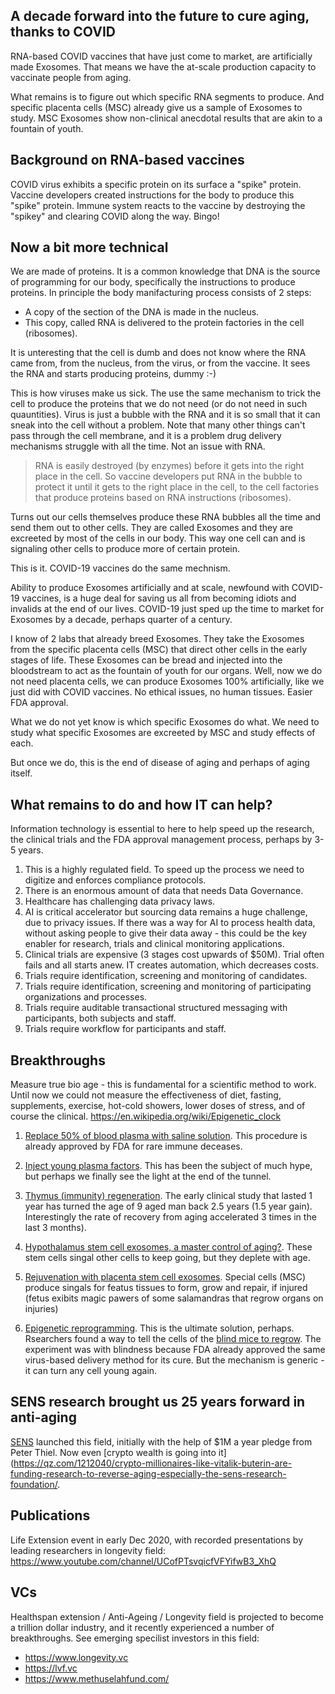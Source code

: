 ## A decade forward into the future to cure aging, thanks to COVID
RNA-based COVID vaccines that have just come to market, are artificially made Exosomes. That means we have the at-scale production capacity to vaccinate people from aging. 

What remains is to figure out which specific RNA segments to produce. And specific placenta cells (MSC) already give us a sample of Exosomes to study. MSC Exosomes show non-clinical anecdotal results that are akin to a fountain of youth. 

## Background on RNA-based vaccines
COVID virus exhibits a specific protein on its surface a "spike" protein.
Vaccine developers created instructions for the body to produce this "spike" protein. 
Immune system reacts to the vaccine by destroying the "spikey" and clearing COVID along the way. Bingo!

## Now a bit more technical
We are made of proteins. It is a common knowledge that DNA is the source of programming for our body, specifically the instructions to produce proteins. In principle the body manifacturing process consists of 2 steps:

- A copy of the section of the DNA is made in the nucleus. 
- This copy, called RNA is delivered to the protein factories in the cell (ribosomes).

It is unteresting that the cell is dumb and does not know where the RNA came from, from the nucleus, from the virus, or from the vaccine. It sees the RNA and starts producing proteins, dummy :-)

This is how viruses make us sick. The use the same mechanism to trick the cell to produce the proteins that we do not need (or do not need in such quauntities). Virus is just a bubble with the RNA and it is so small that it can sneak into the cell without a problem. Note that many other things can't pass through the cell membrane, and it is a problem drug delivery mechanisms struggle with all the time. Not an issue with RNA.

>RNA is easily destroyed (by enzymes) before it gets into the right place in the cell. So vaccine developers put RNA in the bubble to protect it until it gets to the right place in the cell, to the cell factories that produce proteins based on RNA instructions (ribosomes). 

Turns out our cells themselves produce these RNA bubbles all the time and send them out to other cells. They are called Exosomes and they are excreeted by most of the cells in our body. This way one cell can and is signaling other cells to produce more of certain protein.

This is it. COVID-19 vaccines do the same mechnism. 

Ability to produce Exosomes artificially and at scale, newfound with COVID-19 vaccines, is a huge deal for saving us all from becoming idiots and invalids at the end of our lives. COVID-19 just sped up the time to market for Exosomes by a decade, perhaps quarter of a century. 

I know of 2 labs that already breed Exosomes. They take the Exosomes from the specific placenta cells (MSC) that direct other cells in the early stages of life. These Exosomes can be bread and injected into the bloodstream to act as the fountain of youth for our organs. Well, now we do not need placenta cells, we can produce Exosomes 100% artificially, like we just did with COVID vaccines. No ethical issues, no human tissues. Easier FDA approval.

What we do not yet know is which specific Exosomes do what. We need to study what specific Exosomes are excreeted by MSC and study effects of each. 

But once we do, this is the end of disease of aging and perhaps of aging itself.

## What remains to do and how IT can help?
Information technology is essential to here to help speed up the research, the clinical trials and the FDA approval management process, perhaps by 3-5 years. 

1. This is a highly regulated field. To speed up the process we need to digitize and enforces compliance protocols. 
1. There is an enormous amount of data that needs Data Governance. 
1. Healthcare has challenging data privacy laws.
1. AI is critical accelerator but sourcing data remains a huge challenge, due to privacy issues. If there was a way for AI to process health data, without asking people to give their data away - this could be the key enabler for research,  trials and clinical monitoring applications.
1. Clinical trials are expensive (3 stages cost upwards of $50M). Trial often fails and all starts anew. IT creates automation, which decreases costs.
1. Trials require identification, screening and monitoring of candidates.
1. Trials require identification, screening and monitoring of participating organizations and processes.
1. Trials require auditable transactional structured messaging with participants, both subjects and staff.
1. Trials require workflow for participants and staff.

## Breakthroughs
Measure true bio age - this is fundamental for a scientific method to work. Until now we could not measure the effectiveness of diet, fasting, supplements, exercise, hot-cold showers, lower doses of stress, and of course the clinical.
https://en.wikipedia.org/wiki/Epigenetic_clock

1. [Replace 50% of blood plasma with saline solution](https://www.aging-us.com/article/103418/text). This procedure is already approved by FDA for rare immune deceases. 

1. [Inject young plasma factors](https://www.biorxiv.org/content/10.1101/2020.05.07.082917v1). This has been the subject of much hype, but perhaps we finally see the light at the end of the tunnel.

1. [Thymus (immunity) regeneration](https://onlinelibrary.wiley.com/doi/full/10.1111/acel.13028). The early clinical study that lasted 1 year has turned the age of 9 aged man back 2.5 years (1.5 year gain). Interestingly the rate of recovery from aging accelerated 3 times in the last 3 months).

1. [Hypothalamus stem cell exosomes, a master control of aging?](https://www.nature.com/articles/nature23282). These stem cells singal other cells to keep going, but they deplete with age.

1. [Rejuvenation with placenta stem cell exosomes](https://www.hindawi.com/journals/sci/2017/6305295/). Special cells (MSC) produce singals for featus tissues to form, grow and repair, if injured (fetus exibits magic pawers of some salamandras that regrow organs on injuries)

1. [Epigenetic reprogramming](https://www.nature.com/articles/s41586-020-2975-4). This is the ultimate solution, perhaps. Rsearchers found a way to tell the cells of the [blind mice to regrow](https://www.biorxiv.org/content/10.1101/710210v1). The experiment was with blindness because FDA already approved the same virus-based delivery method for its cure. But the mechanism is generic - it can turn any cell young again.

## SENS research brought us 25 years forward in anti-aging
[SENS](https://www.sens.org/ ) launched this field, initially with the help of $1M a year pledge from Peter Thiel. Now even [crypto wealth is going into it](https://qz.com/1212040/crypto-millionaires-like-vitalik-buterin-are-funding-research-to-reverse-aging-especially-the-sens-research-foundation/.

## Publications
Life Extension event in early Dec 2020, with recorded presentations by leading researchers in longevity field:
https://www.youtube.com/channel/UCofPTsvqicfVFYifwB3_XhQ

## VCs
Healthspan extension / Anti-Ageing / Longevity field is projected to become a trillion dollar industry,  and it recently experienced a number of breakthroughs. See emerging specilist investors in this field:

- https://www.longevity.vc
- https://lvf.vc
- https://www.methuselahfund.com/
